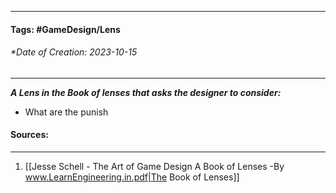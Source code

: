 __________________________________________________________________________
#### **Tags:** #GameDesign/Lens 
###### *Date of Creation: 2023-10-15
__________________________________________________________________________

***A Lens in the Book of lenses that asks the designer to consider:***
- What are the punish
#### Sources:
__________________________________________________________________________
1. [[Jesse Schell - The Art of Game Design A Book of Lenses -By www.LearnEngineering.in.pdf|The Book of Lenses]]